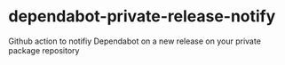 # dependabot-private-release-notify
Github action to notifiy Dependabot on a new release on your private package repository
